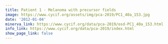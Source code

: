 ```yaml
---
title: Patient 1 - Melanoma with precursor fields
image: https://www.cycif.org/assets/img/pca-2019/PC1_40a_153.jpg
date: '2012-01-04'
minerva_link: https://www.cycif.org/data/pca-2019/osd-PC1_40a_153.html
info_link: https://www.cycif.org/data/pca-2019/index.html
show_page_link: false
---
```

